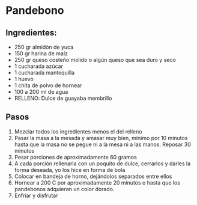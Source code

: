 # Pandebono #

## Ingredientes: ##

* 250 gr almidón de yuca
* 150 gr harina de maíz
* 250 gr queso costeño molido o algún queso que sea duro y seco
* 1 cucharada azúcar
* 1 cucharada mantequilla
* 1 huevo
* 1 chita de polvo de hornear
* 100 a 200 ml de agua
* RELLENO: Dulce de guayaba membrillo

## Pasos ##

1. Mezclar todos los ingredientes menos el del relleno
2. Pasar la masa a la mesada y amasar muy bien, mínimo por 10 minutos hasta que la masa no se pegue ni a la mesa ni a las manos. Reposar 30 minutos
3. Pesar porciones de aproximadamente 60 gramos
4. A cada porción rellenarla con un poquito de dulce, cerrarlos y darles la forma deseada, yo los hice en forma de bola
5. Colocar en bandeja de horno, dejándolos separados entre ellos
6. Hornear a 200 C por aproximadamente 20 minutos o hasta que los pandebonos adquieran un color dorado.
7. Enfriar y disfrutar